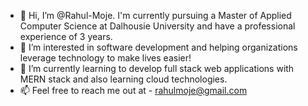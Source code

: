 - 👋 Hi, I’m @Rahul-Moje. I'm currently pursuing a Master of Applied Computer Science at Dalhousie University and have a professional experience of 3 years.
- 👀 I’m interested in software development and helping organizations leverage technology to make lives easier!
- 🌱 I’m currently learning to develop full stack web applications with MERN stack and also learning cloud technologies.
- 📫 Feel free to reach me out at - rahulmoje@gmail.com

<!---
Rahul-Moje/Rahul-Moje is a ✨ special ✨ repository because its `README.md` (this file) appears on your GitHub profile.
You can click the Preview link to take a look at your changes.
--->
